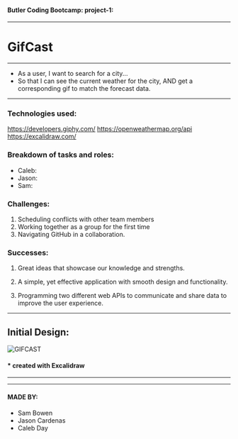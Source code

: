 #### Butler Coding Bootcamp: project-1:
_______________________________________
# GifCast
---

- As a user, I want to search for a city...
- So that I can see the current weather for the city, AND get a corresponding gif to match the forecast data.

---

### Technologies used:

https://developers.giphy.com/
https://openweathermap.org/api
https://excalidraw.com/

### Breakdown of tasks and roles:

- Caleb:
- Jason:
- Sam:

### Challenges:

1. Scheduling conflicts with other team members
2. Working together as a group for the first time
3. Navigating GitHub in a collaboration.

### Successes:

1. Great ideas that showcase our knowledge and strengths.

2. A simple, yet effective application with smooth design and functionality.

3. Programming two different web APIs to communicate and share data to improve the user experience.

---

## Initial Design:

![GIFCAST](https://user-images.githubusercontent.com/100164686/163264370-fa9311bf-5930-496d-84fd-4a5bce1eb129.png)

#### \* created with Excalidraw

---

---

#### MADE BY:

- Sam Bowen
- Jason Cardenas
- Caleb Day
